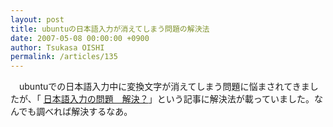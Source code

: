 ```yaml
---
layout: post
title: ubuntuの日本語入力が消えてしまう問題の解決法
date: 2007-05-08 00:00:00 +0900
author: Tsukasa OISHI
permalink: /articles/135
---
```



　ubuntuでの日本語入力中に変換文字が消えてしまう問題に悩まされてきましたが、「 [日本語入力の問題　解決？](http://d.hatena.ne.jp/elsal/20070308/1173283883)」という記事に解決法が載っていました。なんでも調べれば解決するなあ。  

